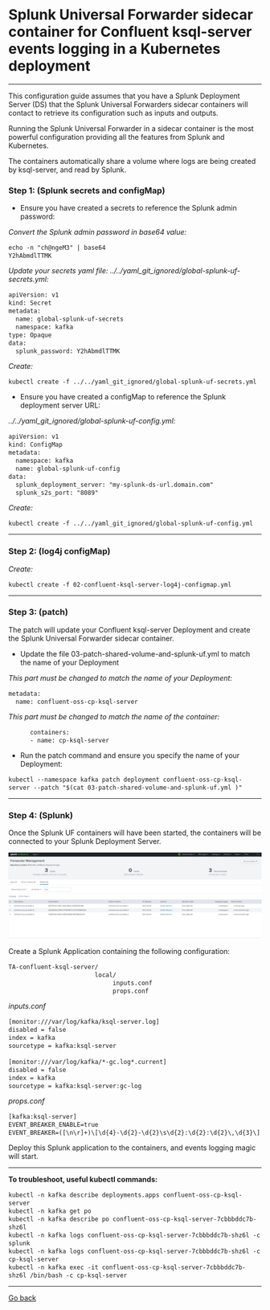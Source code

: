 # Splunk Universal Forwarder sidecar container for Confluent ksql-server events logging in a Kubernetes deployment

--------------------------------------------------------------------------------

This configuration guide assumes that you have a Splunk Deployment Server (DS) that the Splunk Universal Forwarders sidecar containers will contact to retrieve its configuration such as inputs and outputs.

Running the Splunk Universal Forwarder in a sidecar container is the most powerful configuration providing all the features from Splunk and Kubernetes.

The containers automatically share a volume where logs are being created by ksql-server, and read by Splunk.

### Step 1: (Splunk secrets and configMap)

- Ensure you have created a secrets to reference the Splunk admin password:

*Convert the Splunk admin password in base64 value:*

```
echo -n "ch@ngeM3" | base64
Y2hAbmdlTTMK
```

*Update your secrets yaml file: ../../yaml_git_ignored/global-splunk-uf-secrets.yml:*

```
apiVersion: v1
kind: Secret
metadata:
  name: global-splunk-uf-secrets
  namespace: kafka
type: Opaque
data:
  splunk_password: Y2hAbmdlTTMK
```

*Create:*

```
kubectl create -f ../../yaml_git_ignored/global-splunk-uf-secrets.yml
```

- Ensure you have created a configMap to reference the Splunk deployment server URL:

*../../yaml_git_ignored/global-splunk-uf-config.yml:*

```
apiVersion: v1
kind: ConfigMap
metadata:
  namespace: kafka
  name: global-splunk-uf-config
data:
  splunk_deployment_server: "my-splunk-ds-url.domain.com"
  splunk_s2s_port: "8089"
```

*Create:*

```
kubectl create -f ../../yaml_git_ignored/global-splunk-uf-config.yml
```

--------------------------------------------------------------------------------

### Step 2: (log4j configMap)

*Create:*

```
kubectl create -f 02-confluent-ksql-server-log4j-configmap.yml

```

--------------------------------------------------------------------------------

### Step 3: (patch)

The patch will update your Confluent ksql-server Deployment and create the Splunk Universal Forwarder sidecar container.

- Update the file 03-patch-shared-volume-and-splunk-uf.yml to match the name of your Deployment

*This part must be changed to match the name of your Deployment:*

```
metadata:
  name: confluent-oss-cp-ksql-server
```

*This part must be changed to match the name of the container:*

```
      containers:
      - name: cp-ksql-server
```

- Run the patch command and ensure you specify the name of your Deployment:

```
kubectl --namespace kafka patch deployment confluent-oss-cp-ksql-server --patch "$(cat 03-patch-shared-volume-and-splunk-uf.yml )"
```

--------------------------------------------------------------------------------

### Step 4: (Splunk)

Once the Splunk UF containers will have been started, the containers will be connected to your Splunk Deployment Server.

![screen1](../../../docs/img/kafka-brokers-ds.png)

Create a Splunk Application containing the following configuration:

```
TA-confluent-ksql-server/
                        local/
                             inputs.conf
                             props.conf
```

*inputs.conf*

```
[monitor:///var/log/kafka/ksql-server.log]
disabled = false
index = kafka
sourcetype = kafka:ksql-server

[monitor:///var/log/kafka/*-gc.log*.current]
disabled = false
index = kafka
sourcetype = kafka:ksql-server:gc-log
```

*props.conf*

```
[kafka:ksql-server]
EVENT_BREAKER_ENABLE=true
EVENT_BREAKER=([\n\r]+)\[\d{4}-\d{2}-\d{2}\s\d{2}:\d{2}:\d{2}\,\d{3}\]
```

Deploy this Splunk application to the containers, and events logging magic will start.

--------------------------------------------------------------------------------

**To troubleshoot, useful kubectl commands:**

```
kubectl -n kafka describe deployments.apps confluent-oss-cp-ksql-server
kubectl -n kafka get po
kubectl -n kafka describe po confluent-oss-cp-ksql-server-7cbbbddc7b-shz6l
kubectl -n kafka logs confluent-oss-cp-ksql-server-7cbbbddc7b-shz6l -c splunk
kubectl -n kafka logs confluent-oss-cp-ksql-server-7cbbbddc7b-shz6l -c cp-ksql-server
kubectl -n kafka exec -it confluent-oss-cp-ksql-server-7cbbbddc7b-shz6l /bin/bash -c cp-ksql-server
```

--------------
[Go back](../)